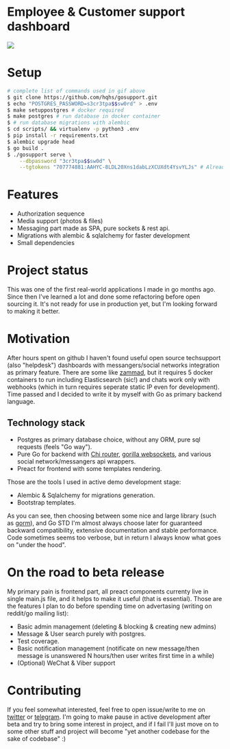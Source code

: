 Employee & Customer support dashboard
===

![](.examples/better_example.gif)

# Setup

``` sh
# complete list of commands used in gif above
$ git clone https://github.com/hqhs/gosupport.git
$ echo "POSTGRES_PASSWORD=s3cr3tpa$$sw0rd" > .env
$ make setuppostgres # docker required
$ make postgres # run database in docker container 
$ # run database migrations with alembic
$ cd scripts/ && virtualenv -p python3 .env
$ pip install -r requirements.txt
$ alembic upgrade head
$ go build .
$ ./gosupport serve \
    --dbpassword "3cr3tpa$$sw0d" \
    --tgtokens "707774881:AAHYC-8LDL20Xns1dabLzXCUXdt4YsvYLJs" # Already revoked, don't panic!
```

# Features

- Authorization sequence
- Media support (photos & files)
- Messaging part made as SPA, pure sockets & rest api. 
- Migrations with alembic & sqlalchemy for faster development
- Small dependencies 

# Project status

This was one of the first real-world applications I made in go months ago. Since
then I've learned a lot and done some refactoring before open sourcing it. It's 
not ready for use in production yet, but I'm looking forward to making it better.

# Motivation

After hours spent on github I haven't found useful open source techsupport (also
"helpdesk") dashboards with messangers/social networks integration as primary
feature. There are some like [zammad](https://github.com/zammad/zammad), but it
requires 5 docker containers to run including Elasticsearch (sic!) and chats
work only with webhooks (which in turn requires seperate static IP even for
development). Time passed and I decided to write it by myself with Go as primary 
backend language.

## Technology stack

- Postgres as primary database choice, without any ORM, pure sql requests (feels
  "Go way").
- Pure Go for backend with [Chi router](https://github.com/go-chi/chi), [gorilla
  websockets](https://github.com/gorilla/websocket), and various social
  network/messangers api wrappers. 
- Preact for frontend with some templates rendering.

Those are the tools I used in active demo development stage:
- Alembic & Sqlalchemy for migrations generation.
- Bootstrap templates.

As you can see, then choosing between some nice and large library (such as
[gorm](https://github.com/jinzhu/gorm)), and Go STD I'm almost always choose
later for guaranteed backward compatibility, extensive documentation and stable
performance. Code sometimes seems too verbose, but in return I always know what 
goes on "under the hood".

# On the road to beta release

My primary pain is frontend part, all preact components currenty live in single
main.js file, and it helps to make it useful (that is essential). Those are the features 
I plan to do before spending time on advertasing (writing on reddit/go mailing list):
- Basic admin management (deleting & blocking & creating new admins)
- Message & User search purely with postgres.
- Test coverage.
- Basic notification management (notificate on new message/then message is
  unanswered N hours/then user writes first time in a while)
- (Optional) WeChat & Viber support

# Contributing

If you feel somewhat interested, feel free to open issue/write to me on
[twitter](https://twitter.com/hqhqhs) or [telegram](http://t.me/hqhqhs). I'm
going to make pause in active development after beta and try to bring some
interest in project, and if I fail I'll just move on to some other stuff and
project will become "yet another codebase for the sake of codebase" :) 
